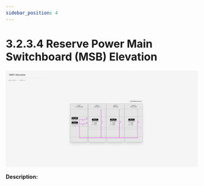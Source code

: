 ```yaml
---
sidebar_position: 4
---
```


# 3.2.3.4 Reserve Power Main Switchboard (MSB) Elevation

![Docs Version Dropdown](../../../../../static/img/ReservePowerMainSwitchboardElevation.png)

**Description:**